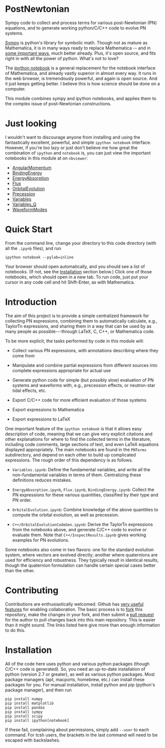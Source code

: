 PostNewtonian
=============

Sympy code to collect and process terms for various post-Newtonian
(PN) equations, and to generate working python/C/C++ code to evolve PN
systems.

[Sympy](http://www.sympy.org) is python's library for symbolic math.
Though not as mature as Mathematica, it is in many ways ready to
replace Mathematica -- and in [some important
ways](http://docs.sympy.org/0.7.1/modules/galgebra/GA/GAsympy.html),
much better already.  Plus, it's open source, and fits right in with
all the power of python.  What's not to love?

The [ipython notebook](http://ipython.org/notebook) is a general
replacement for the notebook interface of Mathematica, and already
vastly superior in almost every way.  It runs in the web browser, is
tremendously powerful, and again is open source.  And it just keeps
getting better.  I believe this is how science should be done on a
computer.

This module combines sympy and ipython notebooks, and applies them to
the complex issue of post-Newtonian constructions.


Just looking
============

I wouldn't want to discourage anyone from installing and using the
fantastically excellent, powerful, and simple `ipython notebook`
interface.  However, if you're too lazy or just don't believe me how
great the combination of `ipython` and `notebook` is, you can just
view the important notebooks in this module at on `nbviewer`:

  * [AngularMomentum](http://nbviewer.ipython.org/github/MOBle/postnewtonian/blob/master/PNTerms/AngularMomentum.ipynb)
  * [BindingEnergy](http://nbviewer.ipython.org/github/MOBle/postnewtonian/blob/master/PNTerms/BindingEnergy.ipynb)
  * [EnergyAbsorption](http://nbviewer.ipython.org/github/MOBle/postnewtonian/blob/master/PNTerms/EnergyAbsorption.ipynb)
  * [Flux](http://nbviewer.ipython.org/github/MOBle/postnewtonian/blob/master/PNTerms/Flux.ipynb)
  * [OrbitalEvolution](http://nbviewer.ipython.org/github/MOBle/postnewtonian/blob/master/PNTerms/OrbitalEvolution.ipynb)
  * [Precession](http://nbviewer.ipython.org/github/MOBle/postnewtonian/blob/master/PNTerms/Precession.ipynb)
  * [Variables](http://nbviewer.ipython.org/github/MOBle/postnewtonian/blob/master/PNTerms/Variables.ipynb)
  * [Variables_Q](http://nbviewer.ipython.org/github/MOBle/postnewtonian/blob/master/PNTerms/Variables_Q.ipynb)
  * [WaveformModes](http://nbviewer.ipython.org/github/MOBle/postnewtonian/blob/master/PNTerms/WaveformModes.ipynb)


Quick Start
===========

From the command line, change your directory to this code directory
(with all the `.ipynb` files), and run

    ipython notebook --pylab=inline

Your browser should open automatically, and you should see a list of
notebooks.  (If not, see the [Installation](#Installation) section
below.)  Click one of those notebooks, which should open in a new tab.
To run code, just put your cursor in any code cell and hit
Shift-Enter, as with Mathematica.


Introduction
============

The aim of this project is to provide a simple centralized framework
for collecting PN expressions, combining them to automatically
calculate, e.g., TaylorTn expressions, and sharing them in a way that
can be used by as many people as possible---through LaTeX, C, C++, or
Mathematica code.

To be more explicit, the tasks performed by code in this module will:

- Collect various PN expressions, with annotations describing where
  they come from

- Manipulate and combine partial expressions from different sources
  into complete expressions appropriate for actual use

- Generate python code for simple (but possibly slow) evaluation of PN
  systems and waveforms with, e.g., precession effects, or
  neutron-star tidal effects, etc.

- Export C/C++ code for more efficient evaluation of those systems

- Export expressions to Mathematica

- Export expressions to LaTeX

One important feature of the `ipython notebook` is that it allows easy
description of code, meaning that we can give very explicit citations
and other explanations for where to find the collected terms in the
literature, including code comments, large sections of text, and even
LaTeX equations displayed appropriately.  The main notebooks are found
in the `PNTerms` subdirectory, and depend on each other to build up
complicated expressions.  The rough order of this dependency is as
follows.

- `Variables.ipynb`: Define the fundamental variables, and write all
  the non-fundamental variables in terms of them.  Centralizing these
  definitions reduces mistakes.

- `EnergyAbsorption.ipynb`, `Flux.ipynb`, `BindingEnergy.ipynb`:
  Collect the PN expressions for these various quantities, classified
  by their type and PN order.

- `OrbitalEvolution.ipynb`: Combine knowledge of the above quantities
  to compute the orbital evolution, as well as precession.

- `C++/OrbitalEvolutionCodeGen.ipynb`: Derive the TaylorTn expressions from the
  notebooks above, and generate C/C++ code to evolve or evaluate them.
  Note that `C++/InspectResults.ipynb` gives working examples for PN
  evolutions.

Some notebooks also come in two flavors: one for the standard
evolution system, where vectors are evolved directly; another where
quaternions are used for efficiency and robustness.  They typically
result in identical results, though the quaternion formulation can
handle certain special cases better than the other.


Contributing
============

Contributions are enthusiastically welcomed.  Github has [very useful
features](https://help.github.com/articles/be-social) for enabling
collaboration.  The basic process is to
[fork](https://help.github.com/articles/fork-a-repo) this repository,
make the changes in your fork, and then submit a [pull
request](https://help.github.com/articles/using-pull-requests) for the
author to pull changes back into this main repository.  This is easier
than it might sound.  The links listed here give more than enough
information to do this.


Installation
============

All of the code here uses python and various python packages (though
C/C++ code is generated).  So, you need an up-to-date installation of
python (version 2.7 or greater), as well as various python packages.
Most package managers (apt, macports, homebrew, etc.) can install
these packages for you.  For manual installation, install python and
pip (python's package manager), and then run

```Shell
pip install numpy
pip install matplotlib
pip install pandas
pip install sympy
pip install scipy
pip install ipython[notebook]
```

If these fail, complaining about permissions, simply add `--user` to
each command.  For tcsh users, the brackets in the last command will
need to be escaped with backslashes.


